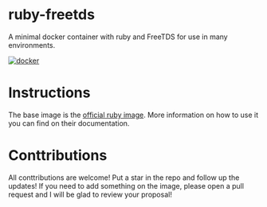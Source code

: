 # ruby-freetds
A minimal docker container with ruby and FreeTDS for use in many environments.

[![docker](http://dockeri.co/image/rhuan/ruby-freetds "docker")](https://registry.hub.docker.com/u/rhuan/ruby-freetds/)

# Instructions

The base image is the [official ruby image](https://hub.docker.com/_/ruby/). More information on how to use it you can find on their documentation.

# Conttributions

All conttributions are welcome! Put a star in the repo and follow up the updates! If you need to add something on the image, please open a pull request and I will be glad to review your proposal!

